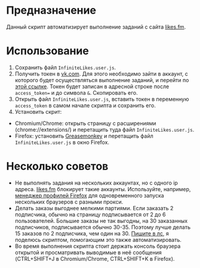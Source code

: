 # Предназначение

Данный скрипт автоматизирует выполнение заданий с сайта [likes.fm](https://likes.fm/).

# Использование

1. Сохранить файл `InfiniteLikes.user.js`.
2. Получить токен в [vk.com](https://vk.com). Для этого необходимо зайти в аккаунт, с которого будет осуществляться выполнение заданий, и перейти по [этой ссылке](https://oauth.vk.com/authorize?client_id=3682744&v=5.7&scope=wall,friends,groups,offline&redirect_uri=http://oauth.vk.com/blank.html&display=page&response_type=token). Токен будет записан в адресной строке после `access_token=` и до символа `&`. Скопировать его.
3. Открыть файл `InfiniteLikes.user.js`, вставить токен в переменную `access_token` в самом начале скрипта и сохранить его.
4. Установить скрит:
  * Chromium/Chrome: открыть страницу с расширениями (chrome://extensions/) и перетащить туда файл `InfiniteLikes.user.js`.
  * Firefox: установить [Greasemonkey](https://addons.mozilla.org/ru/firefox/addon/greasemonkey/) и перетащить файл `InfiniteLikes.user.js` в окно Firefox.

# Несколько советов

* Не выполнять задания на нескольких аккаунтах, но с одного ip адреса. [likes.fm](https://likes.fm/) блокирует такие аккаунты. Используйте, например, [менеджер профилей Firefox](https://support.mozilla.org/ru/kb/upravlenie-profilyami) для одновременного запуска нескольких браузеров с разными прокси.
* Делать заказы выгоднее мелкими партиями. Если заказать 2 подписчика, обычно на страницу подписывается от 2 до 6 пользователей. Большие заказы не так выгодны, на 30 заказанных подписчиков, подписывается обычно 30-35. Поэтому лучше делать 15 заказов по 2 подписчика, чем один на 30. [Пишите в лс](https://vk.com/id33333349), я поделюсь скриптом, помогающим это также автоматизировать.
* Во время выполнения скрипта стоит держать консоль браузера открытой и просматривать выводимые в неё сообщения (CTRL+SHIFT+J в Chromium/Chrome, CTRL+SHIFT+K в Firefox).
